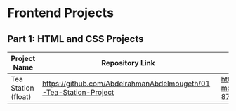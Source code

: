 # Frontend Projects

## Part 1: HTML and CSS Projects

Project Name  | Repository Link | Netlify Link
------------- | --------------- | ------------
Tea Station (float)   | https://github.com/AbdelrahmanAbdelmougeth/01-Tea-Station-Project | https://papaya-mooncake-879c93.netlify.app/
